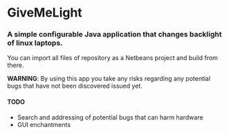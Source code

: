 # GiveMeLight
### A simple configurable Java application that changes backlight of linux laptops. 

You can import all files of repository as a Netbeans project and build from there.

**WARNING**: By using this app you take any risks regarding any potential bugs that have not been discovered issued yet.

#### TODO
* Search and addressing of potential bugs that can harm hardware
* GUI enchantments

